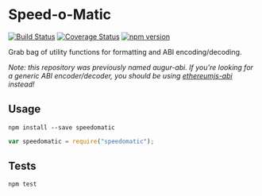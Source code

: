 # Speed-o-Matic

[![Build Status](https://travis-ci.org/AugurProject/speedomatic.svg)](https://travis-ci.org/AugurProject/speedomatic)
[![Coverage Status](https://coveralls.io/repos/AugurProject/speedomatic/badge.svg?branch=master&service=github)](https://coveralls.io/github/AugurProject/speedomatic?branch=master)
[![npm version](https://badge.fury.io/js/speedomatic.svg)](http://badge.fury.io/js/speedomatic)

Grab bag of utility functions for formatting and ABI encoding/decoding.

*Note: this repository was previously named augur-abi.  If you're looking for a generic ABI encoder/decoder, you should be using [ethereumjs-abi](https://github.com/ethereumjs/ethereumjs-abi) instead!*

## Usage

```
npm install --save speedomatic
```

```javascript
var speedomatic = require("speedomatic");
```

## Tests

```
npm test
```
